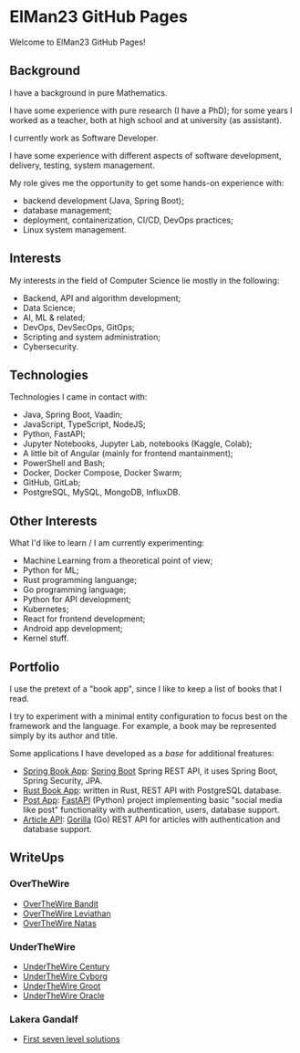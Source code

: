 # ElMan23 GitHub Pages

Welcome to ElMan23 GitHub Pages!

## Background

I have a background in pure Mathematics.

I have some experience with pure research (I have a PhD); for some years I worked as a teacher, both at high school and at university (as assistant).

I currently work as Software Developer.

I have some experience with different aspects of software development, delivery, testing, system management.

My role gives me the opportunity to get some hands-on experience with:

- backend development (Java, Spring Boot);
- database management;
- deployment, containerization, CI/CD, DevOps practices;
- Linux system management.

## Interests

My interests in the field of Computer Science lie mostly in the following:

- Backend, API and algorithm development;
- Data Science;
- AI, ML & related;
- DevOps, DevSecOps, GitOps;
- Scripting and system administration;
- Cybersecurity.

## Technologies

Technologies I came in contact with:

- Java, Spring Boot, Vaadin;
- JavaScript, TypeScript, NodeJS;
- Python, FastAPI;
- Jupyter Notebooks, Jupyter Lab, notebooks (Kaggle, Colab);
- A little bit of Angular (mainly for frontend mantainment);
- PowerShell and Bash;
- Docker, Docker Compose, Docker Swarm;
- GitHub, GitLab;
- PostgreSQL, MySQL, MongoDB, InfluxDB.

## Other Interests

What I'd like to learn / I am currently experimenting:

- Machine Learning from a theoretical point of view;
- Python for ML;
- Rust programming languange;
- Go programming language;
- Python for API development;
- Kubernetes;
- React for frontend development;
- Android app development;
- Kernel stuff.

## Portfolio

I use the pretext of a "book app", since I like to keep a list of books that I read.

I try to experiment with a minimal entity configuration to focus best on the framework and the language. For example, a book may be represented simply by its author and title.

Some applications I have developed as a _base_ for additional freatures:

- [Spring Book App](https://github.com/elman23/spring-book-app): [Spring Boot](https://spring.io/projects/spring-boot/) Spring REST API, it uses Spring Boot, Spring Security, JPA.
- [Rust Book App](https://github.com/elman23/rust-book-app): written in Rust, REST API with PostgreSQL database.
- [Post App](https://github.com/elman23/postapp): [FastAPI](https://fastapi.tiangolo.com/) (Python) project implementing basic "social media like post" functionality with authentication, users, database support.
- [Article API](https://github.com/elman23/articleapi): [Gorilla](https://gorilla.github.io/) (Go) REST API for articles with authentication and database support.

<!--
## Notes

Some interesting notes I wrote down (the result is quite quick and dirty):

- [Attention](notes/attention.pdf) for transformers, following [3B1B presentation](https://www.youtube.com/watch?v=eMlx5fFNoYc&t=269s).
-->

## WriteUps

### OverTheWire

- [OverTheWire Bandit](OverTheWire/bandit.md)
- [OverTheWire Leviathan](OverTheWire/leviathan.md)
- [OverTheWire Natas](OverTheWire/natas.md)

### UnderTheWire

- [UnderTheWire Century](UnderTheWire/century.md)
- [UnderTheWire Cyborg](UnderTheWire/cyborg.md)
- [UnderTheWire Groot](UnderTheWire/groot.md)
- [UnderTheWire Oracle](UnderTheWire/oracle.md)

### Lakera Gandalf

- [First seven level solutions](Gandalf/solutions1-7.md)